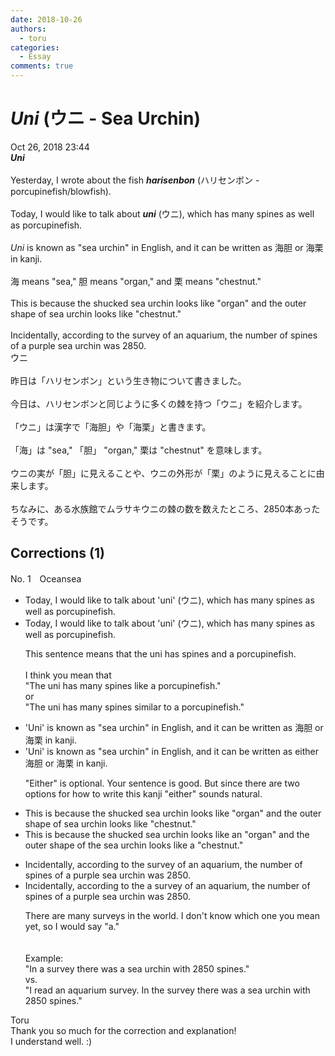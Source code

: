 ```yaml
---
date: 2018-10-26
authors:
  - toru
categories:
  - Essay
comments: true
---
```


# <strong><em>Uni</strong></em> (ウニ - Sea Urchin)
<div class="date">Oct 26, 2018 23:44</div>
<div id="post"><div id="body_show_ori">
<strong><em>Uni</strong></em><br/><br/>Yesterday, I wrote about the fish <strong><em>harisenbon</em></strong> (ハリセンボン - porcupinefish/blowfish).<br/><br/>Today, I would like to talk about <strong><em>uni</em></strong> (ウニ), which has many spines as well as porcupinefish.<br/><br/><em>Uni</em> is known as "sea urchin" in English, and it can be written as 海胆 or 海栗 in kanji.<br/><br/>海 means "sea," 胆 means "organ," and 栗 means "chestnut."<br/><br/>This is because the shucked sea urchin looks like "organ" and the outer shape of sea urchin looks like "chestnut."<br/><br/>Incidentally, according to the survey of an aquarium, the number of spines of a purple sea urchin was 2850.
</div></div>

<!-- more -->

<div id="post_ja"><div id="body_show_mo">
ウニ<br/><br/>昨日は「ハリセンボン」という生き物について書きました。<br/><br/>今日は、ハリセンボンと同じように多くの棘を持つ「ウニ」を紹介します。<br/><br/>「ウニ」は漢字で「海胆」や「海栗」と書きます。<br/><br/>「海」は "sea," 「胆」 "organ," 栗は "chestnut" を意味します。<br/><br/>ウニの実が「胆」に見えることや、ウニの外形が「栗」のように見えることに由来します。<br/><br/>ちなみに、ある水族館でムラサキウニの棘の数を数えたところ、2850本あったそうです。
</div></div>

## Corrections (1)
<div id="block"><div class="first_name"> No. 1　<span class="just_name">Oceansea</span></div><div id="block2">
<ul class="correction_field">
<li class="incorrect">Today, I would like to talk about 'uni' (ウニ), which has many spines as well as porcupinefish.</li>
<li class="corrected correct">
Today, I would like to talk about 'uni' (ウニ), which has many spines as well as porcupinefish.
<p class="correction_comment">This sentence means that the uni has spines and a porcupinefish.<br/><br/>I think you mean that<br/>"The uni has many spines like a porcupinefish."<br/>or<br/>"The uni has many spines similar to a porcupinefish."</p>
</li>
</ul>
<ul class="correction_field">
<li class="incorrect">'Uni' is known as "sea urchin" in English, and it can be written as 海胆 or 海栗 in kanji.</li>
<li class="corrected correct">
'Uni' is known as "sea urchin" in English, and it can be written as <span class="f_blue">either </span>海胆 or 海栗 in kanji.
<p class="correction_comment">"Either" is optional. Your sentence is good. But since there are two options for how to write this kanji "either" sounds natural.</p>
</li>
</ul>
<ul class="correction_field">
<li class="incorrect">This is because the shucked sea urchin looks like "organ" and the outer shape of sea urchin looks like "chestnut."</li>
<li class="corrected correct">
This is because the shucked sea urchin looks like <span class="f_red">an </span>"organ" and the outer shape of <span class="f_red">the </span>sea urchin looks like <span class="f_red">a </span>"chestnut."
</li>
</ul>
<ul class="correction_field">
<li class="incorrect">Incidentally, according to the survey of an aquarium, the number of spines of a purple sea urchin was 2850.</li>
<li class="corrected correct">
Incidentally, according to <span class="sline"><span class="f_red">the </span></span><span class="f_blue">a</span> survey of an aquarium, the number of spines of a purple sea urchin was 2850.
<p class="correction_comment">There are many surveys in the world. I don't know which one you mean yet, so I would say "a."<br/><br/><br/>Example:<br/>"In a survey there was a sea urchin with 2850 spines."<br/>vs.<br/>"I read an aquarium survey. In the survey there was a sea urchin with 2850 spines."</p>
</li>
</ul>
</div><div class="name"><span class="just_name">Toru</span><br>
Thank you so much for the correction and explanation!<br/>I understand well. :)
</div>
</div>
